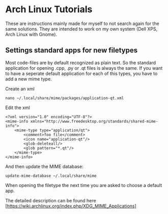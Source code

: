 # Arch Linux Tutorials
These are instructions mainly made for myself to not search again for the same solutions.
They are intended to work on my own system (Dell XPS, Arch Linux with Gnome).

## Settings standard apps for new filetypes
Most code-files are by default recognized as plain text. So the standard application for opening .cpp, .py or .qt files is always the same.
If you want to have a seperate default application for each of this types, you have to add a new mime type.

Create an xml
```
nano ~/.local/share/mime/packages/application-qt.xml
```

Edit the xml
```
<?xml version="1.0" encoding="UTF-8"?>
<mime-info xmlns="http://www.freedesktop.org/standards/shared-mime-info">
    <mime-type type="application/qt">
        <comment>foo file</comment>
        <icon name="application-qt"/>
        <glob-deleteall/>
        <glob pattern="*.qt"/>
    </mime-type>
</mime-info>
```

And then update the MIME database:
```
update-mime-database ~/.local/share/mime
```

When opening the filetype the next time you are asked to choose a default app.


The detailed description can be found here [https://wiki.archlinux.org/index.php/XDG_MIME_Applications]
